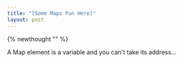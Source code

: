 ```yaml
---
title: "[Some Maps Pun Here]"
layout: post
---
```

{% newthought "" %}

A Map element is a variable and you can't take its address...